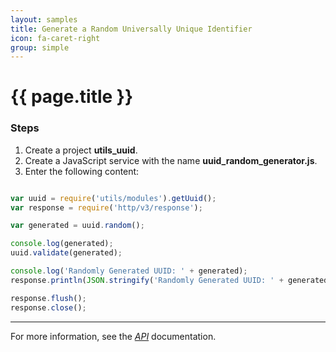```yaml
---
layout: samples
title: Generate a Random Universally Unique Identifier
icon: fa-caret-right
group: simple
---
```


{{ page.title }}
===

### Steps

1. Create a project **utils_uuid**.
2. Create a JavaScript service with the name **uuid_random_generator.js**.
3. Enter the following content:

```javascript

var uuid = require('utils/modules').getUuid();
var response = require('http/v3/response');

var generated = uuid.random();

console.log(generated);
uuid.validate(generated);

console.log('Randomly Generated UUID: ' + generated);
response.println(JSON.stringify('Randomly Generated UUID: ' + generated));

response.flush();
response.close();

```

---

For more information, see the *[API](../api/)* documentation.
